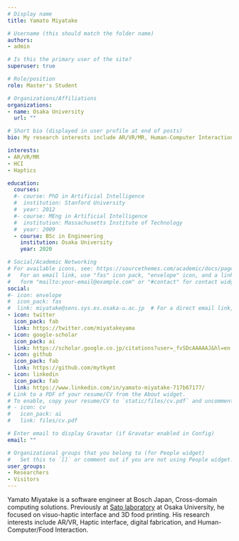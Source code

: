 ```yaml
---
# Display name
title: Yamato Miyatake

# Username (this should match the folder name)
authors:
- admin

# Is this the primary user of the site?
superuser: true

# Role/position
role: Master's Student

# Organizations/Affiliations
organizations:
- name: Osaka University
  url: ""

# Short bio (displayed in user profile at end of posts)
bio: My research interests include AR/VR/MR, Human-Computer Interaction, Haptics.

interests:
- AR/VR/MR
- HCI
- Haptics

education:
  courses:
  #- course: PhD in Artificial Intelligence
  #  institution: Stanford University
  #  year: 2012
  #- course: MEng in Artificial Intelligence
  #  institution: Massachusetts Institute of Technology
  #  year: 2009
  - course: BSc in Engineering
    institution: Osaka University
    year: 2020

# Social/Academic Networking
# For available icons, see: https://sourcethemes.com/academic/docs/page-builder/#icons
#   For an email link, use "fas" icon pack, "envelope" icon, and a link in the
#   form "mailto:your-email@example.com" or "#contact" for contact widget.
social:
#- icon: envelope
#  icon_pack: fas
#  link: miyatake@sens.sys.es.osaka-u.ac.jp  # For a direct email link, use "miyatake@sens.sys.es.osaka-u.ac.jp".
- icon: twitter
  icon_pack: fab
  link: https://twitter.com/miyatakeyama
- icon: google-scholar
  icon_pack: ai
  link: https://scholar.google.co.jp/citations?user=_fvSDcAAAAAJ&hl=en
- icon: github
  icon_pack: fab
  link: https://github.com/mytkymt
- icon: linkedin
  icon_pack: fab
  link: https://www.linkedin.com/in/yamato-miyatake-717b67177/
# Link to a PDF of your resume/CV from the About widget.
# To enable, copy your resume/CV to `static/files/cv.pdf` and uncomment the lines below.
# - icon: cv
#   icon_pack: ai
#   link: files/cv.pdf

# Enter email to display Gravatar (if Gravatar enabled in Config)
email: ""

# Organizational groups that you belong to (for People widget)
#   Set this to `[]` or comment out if you are not using People widget.
user_groups:
- Researchers
- Visitors
---
```


Yamato Miyatake is a software engineer at Bosch Japan, Cross-domain computing solutions.
Previously at [Sato laboratory](https://www.sens.sys.es.osaka-u.ac.jp/ "Sens Laboratory") at Osaka University, he focused on visuo-haptic interface and 3D food printing. 
His research interests include AR/VR, Haptic interface, digital fabrication, and Human-Computer/Food Interaction.


